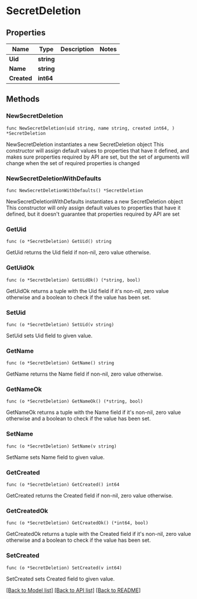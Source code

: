 # SecretDeletion

## Properties

Name | Type | Description | Notes
------------ | ------------- | ------------- | -------------
**Uid** | **string** |  | 
**Name** | **string** |  | 
**Created** | **int64** |  | 

## Methods

### NewSecretDeletion

`func NewSecretDeletion(uid string, name string, created int64, ) *SecretDeletion`

NewSecretDeletion instantiates a new SecretDeletion object
This constructor will assign default values to properties that have it defined,
and makes sure properties required by API are set, but the set of arguments
will change when the set of required properties is changed

### NewSecretDeletionWithDefaults

`func NewSecretDeletionWithDefaults() *SecretDeletion`

NewSecretDeletionWithDefaults instantiates a new SecretDeletion object
This constructor will only assign default values to properties that have it defined,
but it doesn't guarantee that properties required by API are set

### GetUid

`func (o *SecretDeletion) GetUid() string`

GetUid returns the Uid field if non-nil, zero value otherwise.

### GetUidOk

`func (o *SecretDeletion) GetUidOk() (*string, bool)`

GetUidOk returns a tuple with the Uid field if it's non-nil, zero value otherwise
and a boolean to check if the value has been set.

### SetUid

`func (o *SecretDeletion) SetUid(v string)`

SetUid sets Uid field to given value.


### GetName

`func (o *SecretDeletion) GetName() string`

GetName returns the Name field if non-nil, zero value otherwise.

### GetNameOk

`func (o *SecretDeletion) GetNameOk() (*string, bool)`

GetNameOk returns a tuple with the Name field if it's non-nil, zero value otherwise
and a boolean to check if the value has been set.

### SetName

`func (o *SecretDeletion) SetName(v string)`

SetName sets Name field to given value.


### GetCreated

`func (o *SecretDeletion) GetCreated() int64`

GetCreated returns the Created field if non-nil, zero value otherwise.

### GetCreatedOk

`func (o *SecretDeletion) GetCreatedOk() (*int64, bool)`

GetCreatedOk returns a tuple with the Created field if it's non-nil, zero value otherwise
and a boolean to check if the value has been set.

### SetCreated

`func (o *SecretDeletion) SetCreated(v int64)`

SetCreated sets Created field to given value.



[[Back to Model list]](../README.md#documentation-for-models) [[Back to API list]](../README.md#documentation-for-api-endpoints) [[Back to README]](../README.md)


